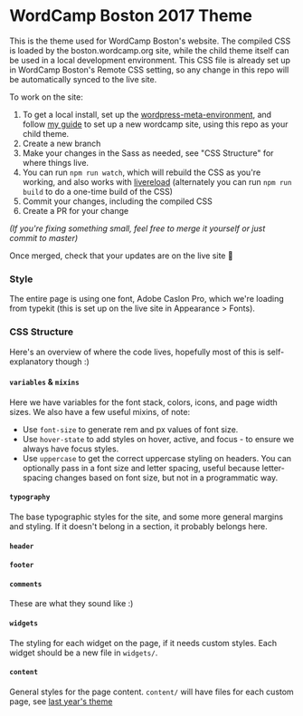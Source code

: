 WordCamp Boston 2017 Theme
==========================

This is the theme used for WordCamp Boston's website. The compiled CSS is loaded by the boston.wordcamp.org site, while the child theme itself can be used in a local development environment. This CSS file is already set up in WordCamp Boston's Remote CSS setting, so any change in this repo will be automatically synced to the live site.

To work on the site:

1. To get a local install, set up the [wordpress-meta-environment](https://github.com/WordPress/meta-environment), and follow [my guide](https://ryelle.codes/2016/07/local-development-for-wordcamp-websites/) to set up a new wordcamp site, using this repo as your child theme.
2. Create a new branch
3. Make your changes in the Sass as needed, see "CSS Structure" for where things live.
4. You can run `npm run watch`, which will rebuild the CSS as you're working, and also works with [livereload](https://chrome.google.com/webstore/detail/livereload/jnihajbhpnppcggbcgedagnkighmdlei) (alternately you can run `npm run build` to do a one-time build of the CSS)
5. Commit your changes, including the compiled CSS
6. Create a PR for your change

_(If you're fixing something small, feel free to merge it yourself or just commit to master)_

Once merged, check that your updates are on the live site 🎉

### Style

The entire page is using one font, Adobe Caslon Pro, which we're loading from typekit (this is set up on the live site in Appearance > Fonts).

### CSS Structure

Here's an overview of where the code lives, hopefully most of this is self-explanatory though :)

#### `variables` & `mixins`

Here we have variables for the font stack, colors, icons, and page width sizes. We also have a few useful mixins, of note:

- Use `font-size` to generate rem and px values of font size.
- Use `hover-state` to add styles on hover, active, and focus - to ensure we always have focus styles.
- Use `uppercase` to get the correct uppercase styling on headers. You can optionally pass in a font size and letter spacing, useful because letter-spacing changes based on font size, but not in a programmatic way.

#### `typography`

The base typographic styles for the site, and some more general margins and styling. If it doesn't belong in a section, it probably belongs here.

#### `header`
#### `footer`
#### `comments`

These are what they sound like :)

#### `widgets`

The styling for each widget on the page, if it needs custom styles. Each widget should be a new file in `widgets/`.

#### `content`

General styles for the page content. `content/` will have files for each custom page, see [last year's theme](https://github.com/bostonwp/wordcamp-2016/tree/master/sass/content)
